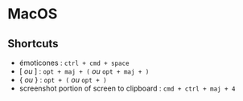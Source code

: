# MacOS

## Shortcuts

* émoticones : `ctrl + cmd + space`
*  \[ _ou_ \] : `opt + maj + (` _ou_ `opt + maj + )`
* { _ou_ } : `opt + (` _ou_ `opt + )`
* screenshot portion of screen to clipboard : `cmd + ctrl + maj + 4`

